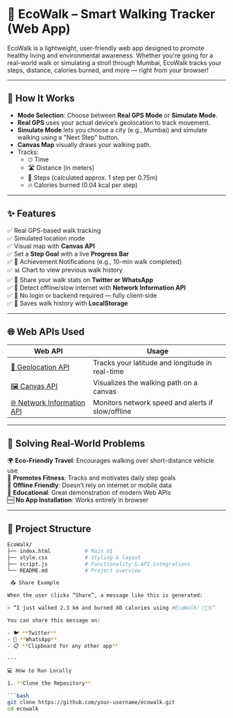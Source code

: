 # 🌱 EcoWalk – Smart Walking Tracker (Web App)

EcoWalk is a lightweight, user-friendly web app designed to promote healthy living and environmental awareness. Whether you're going for a real-world walk or simulating a stroll through Mumbai, EcoWalk tracks your steps, distance, calories burned, and more — right from your browser!

---

## 🧠 How It Works

- **Mode Selection**: Choose between **Real GPS Mode** or **Simulate Mode**.
- **Real GPS** uses your actual device’s geolocation to track movement.
- **Simulate Mode** lets you choose a city (e.g., Mumbai) and simulate walking using a "Next Step" button.
- **Canvas Map** visually draws your walking path.
- Tracks:
  - ⏱ Time
  - 🛣 Distance (in meters)
  - 👣 Steps (calculated approx. 1 step per 0.75m)
  - 🔥 Calories burned (0.04 kcal per step)

---

## ✨ Features

✅ Real GPS-based walk tracking  
✅ Simulated location mode  
✅ Visual map with **Canvas API**  
✅ Set a **Step Goal** with a live **Progress Bar**  
✅ 🎯 Achievement Notifications (e.g., 10-min walk completed)  
✅ 📊 Chart to view previous walk history  
✅ 📱 Share your walk stats on **Twitter or WhatsApp**  
✅ 📶 Detect offline/slow internet with **Network Information API**  
✅ 🔐 No login or backend required — fully client-side  
✅ 💾 Saves walk history with **LocalStorage**

---

## 🌐 Web APIs Used

| Web API | Usage |
|--------|-------|
| [📍 Geolocation API](https://developer.mozilla.org/en-US/docs/Web/API/Geolocation_API) | Tracks your latitude and longitude in real-time |
| [🖼️ Canvas API](https://developer.mozilla.org/en-US/docs/Web/API/Canvas_API) | Visualizes the walking path on a canvas |
| [🌐 Network Information API](https://developer.mozilla.org/en-US/docs/Web/API/Network_Information_API) | Monitors network speed and alerts if slow/offline |

---

## 🎯 Solving Real-World Problems

🌍 **Eco-Friendly Travel**: Encourages walking over short-distance vehicle use  
🏃 **Promotes Fitness**: Tracks and motivates daily step goals  
📱 **Offline Friendly**: Doesn’t rely on internet or mobile data  
🧠 **Educational**: Great demonstration of modern Web APIs  
🆓 **No App Installation**: Works entirely in browser  

---

## 📁 Project Structure

```bash
EcoWalk/
├── index.html           # Main UI
├── style.css            # Styling & layout
├── script.js            # Functionality & API integrations
└── README.md            # Project overview

 📤 Share Example

When the user clicks “Share”, a message like this is generated:

> “I just walked 2.3 km and burned 80 calories using #EcoWalk! 🌱🚶‍♀️”

You can share this message on:

- 🐦 **Twitter**
- 📱 **WhatsApp**
- 📋 **Clipboard for any other app**

---

💻 How to Run Locally

1. **Clone the Repository**

```bash
git clone https://github.com/your-username/ecowalk.git
cd ecowalk

